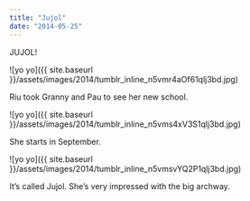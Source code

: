 ```yaml
---
title: "Jujol"
date: "2014-05-25"
---
```


JUJOL!

![yo yo]({{ site.baseurl }}/assets/images/2014/tumblr_inline_n5vmr4aOf61qlj3bd.jpg)

Riu took Granny and Pau to see her new school.

![yo yo]({{ site.baseurl }}/assets/images/2014/tumblr_inline_n5vms4xV3S1qlj3bd.jpg)

She starts in September.

![yo yo]({{ site.baseurl }}/assets/images/2014/tumblr_inline_n5vmsvYQ2P1qlj3bd.jpg)

It’s called Jujol. She’s very impressed with the big archway.
